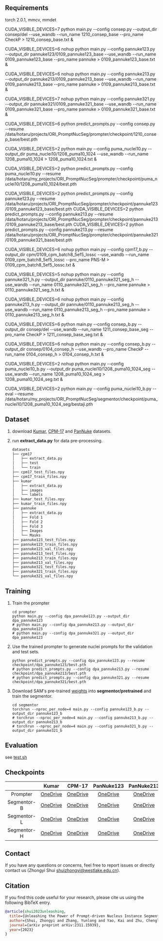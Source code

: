 ## Requirements

torch 2.0.1, mmcv, mmdet

CUDA_VISIBLE_DEVICES=7  python main.py --config consep.py --output_dir consep/del   --use_wandb  --run_name 1210_consep_base --pro_name CheckP   > 1210_consep_base.txt &


CUDA_VISIBLE_DEVICES=6 nohup python main.py --config pannuke123.py --output_dir pannuke123/0109_pannuke123_base    --use_wandb  --run_name 0109_pannuke123_base --pro_name pannuke   > 0109_pannuke123_base.txt &

CUDA_VISIBLE_DEVICES=6 nohup python main.py --config pannuke213.py --output_dir pannuke213/0109_pannuke213_base    --use_wandb  --run_name 0109_pannuke213_base --pro_name pannuke   > 0109_pannuke213_base.txt &

CUDA_VISIBLE_DEVICES=7 nohup python main.py --config pannuke321.py --output_dir pannuke321/0109_pannuke321_base    --use_wandb  --run_name 0109_pannuke321_base --pro_name pannuke   > 0109_pannuke321_base.txt &



CUDA_VISIBLE_DEVICES=6 python predict_prompts.py --config consep.py --resume /data/hotaru/projects/ORI_PromptNucSeg/prompter/checkpoint/1210_consep_base/best.pth

CUDA_VISIBLE_DEVICES=2 python main.py --config puma_nuclei10.py --output_dir puma_nuclei10/1208_puma10_1024  --use_wandb  --run_name 1208_puma10_1024  > 1208_puma10_1024.txt &




CUDA_VISIBLE_DEVICES=2 python predict_prompts.py --config puma_nuclei10.py --resume /data/hotaru/my_projects/ORI_PromptNucSeg/prompter/checkpoint/puma_nuclei10/1208_puma10_1024/best.pth



CUDA_VISIBLE_DEVICES=2 python predict_prompts.py --config pannuke123.py --resume /data/hotaru/projects/ORI_PromptNucSeg/prompter/checkpoint/pannuke123/0109_pannuke123_base/best.pth
CUDA_VISIBLE_DEVICES=2 python predict_prompts.py --config pannuke213.py --resume /data/hotaru/projects/ORI_PromptNucSeg/prompter/checkpoint/pannuke213/0109_pannuke213_base/best.pth
CUDA_VISIBLE_DEVICES=2 python predict_prompts.py --config pannuke213.py --resume /data/hotaru/projects/ORI_PromptNucSeg/prompter/checkpoint/pannuke321/0109_pannuke321_base/best.pth

 
CUDA_VISIBLE_DEVICES=6 nohup  python main.py --config cpm17_b.py --output_dir cpm/0109_cpm_batch8_5ef5_lossc  --use_wandb --run_name 0109_cpm_batch8_5ef5_lossc  --pro_name PNS-M  > 0109_cpm_batch8_5ef5_lossc.txt &



CUDA_VISIBLE_DEVICES=5 nohup   python main.py --config pannuke321_h.py --output_dir pannuke/0110_pannuke321_seg_h  --use_wandb --run_name 0110_pannuke321_seg_h --pro_name pannuke  > 0110_pannuke321_seg_h.txt &

CUDA_VISIBLE_DEVICES=6  nohup  python main.py --config pannuke213_h.py --output_dir pannuke/0110_pannuke213_seg_h  --use_wandb --run_name 0110_pannuke213_seg_h --pro_name pannuke  > 0110_pannuke213_seg_h.txt &


CUDA_VISIBLE_DEVICES=6   python main.py --config consep_b.py --output_dir consep/del  --use_wandb --run_name 1211_consep_base_seg  --pro_name CheckP  > 1211_consep_base_seg.txt &

CUDA_VISIBLE_DEVICES=6 nohup  python main.py --config consep_b.py --output_dir consep/0104_consep_h  --use_wandb --pro_name CheckP --run_name 0104_consep_h > 0104_consep_h.txt &

CUDA_VISIBLE_DEVICES=2 nohup  python main.py --config puma_nuclei10_b.py --output_dir puma_nuclei10/1208_puma10_1024_seg  --use_wandb --run_name 1208_puma10_1024_seg > 1208_puma10_1024_seg.txt &

CUDA_VISIBLE_DEVICES=2  python main.py --config puma_nuclei10_b.py  --eval  --resume  /data/hotaru/my_projects/ORI_PromptNucSeg/segmentor/checkpoint/puma_nuclei10/1208_puma10_1024_seg/bestaji.pth

## Dataset

1. download [Kumar](https://github.com/honglianghe/CDNet/issues/6), [CPM-17](https://drive.google.com/drive/folders/1sJ4nmkif6j4s2FOGj8j6i_Ye7z9w0TfA?usp=drive_link) and [PanNuke](https://warwick.ac.uk/fac/cross_fac/tia/data/pannuke) datasets.

2. run **extract_data.py** for data pre-processing. 

   ```markdown
   datasets
   ├── cpm17
   │   ├── extract_data.py
   │   ├── test
   │   └── train
   ├── cpm17_test_files.npy
   ├── cpm17_train_files.npy
   ├── kumar
   │   ├── extract_data.py
   │   ├── images
   │   └── labels
   ├── kumar_test_files.npy
   ├── kumar_train_files.npy
   ├── pannuke
   │   ├── extract_data.py
   │   ├── Fold 1
   │   ├── Fold 2
   │   ├── Fold 3
   │   ├── Images
   │   └── Masks
   ├── pannuke123_test_files.npy
   ├── pannuke123_train_files.npy
   ├── pannuke123_val_files.npy
   ├── pannuke213_test_files.npy
   ├── pannuke213_train_files.npy
   ├── pannuke213_val_files.npy
   ├── pannuke321_test_files.npy
   ├── pannuke321_train_files.npy
   └── pannuke321_val_files.npy
   ```



## Training

1. Train the prompter

   ```shell
   cd prompter
   python main.py --config dpa_pannuke123.py --output_dir dpa_pannuke123
   # python main.py --config dpa_pannuke213.py --output_dir dpa_pannuke123
   # python main.py --config dpa_pannuke321.py --output_dir dpa_pannuke123
   ```

2. Use the trained prompter to generate nuclei prompts for the validation and test sets.

   ```shell
   python predict_prompts.py --config dpa_pannuke123.py --resume checkpoint/dpa_pannuke123/best.pth
   # python predict_prompts.py --config dpa_pannuke213.py --resume checkpoint/dpa_pannuke213/best.pth
   # python predict_prompts.py --config dpa_pannuke321.py --resume checkpoint/dpa_pannuke321/best.pth
   ```

3. Download SAM's pre-trained [weights](https://github.com/facebookresearch/segment-anything) into **segmentor/pretrained** and train the segmentor.

   ```shell
   cd segmentor
   torchrun --nproc_per_node=4 main.py --config pannuke123_b.py --output_dir pannuke123_b
   # torchrun --nproc_per_node=4 main.py --config pannuke213_b.py --output_dir pannuke213_b
   # torchrun --nproc_per_node=4 main.py --config pannuke321_b.py --output_dir pannuke321_b
   ```

   

## Evaluation

see [test.sh](https://github.com/windygoo/PromptNucSeg/blob/main/segmentor/test.sh)



## Checkpoints

|             |                            Kumar                             |                            CPM-17                            |                          PanNuke123                          |                          PanNuke213                          |                          PanNuke321                          |
| :---------: | :----------------------------------------------------------: | :----------------------------------------------------------: | :----------------------------------------------------------: | :----------------------------------------------------------: | :----------------------------------------------------------: |
|  Prompter   | [OneDrive](https://westlakeu-my.sharepoint.com/:u:/g/personal/shuizhongyi_westlake_edu_cn/Ee_5mPeYZIhGufpsumWbp1QBWPKLg6BxLoXoOzl9BGywVw?e=mHm8Wg) | [OneDrive](https://westlakeu-my.sharepoint.com/:u:/g/personal/shuizhongyi_westlake_edu_cn/Ec0xXaiuz2JIjDInHq1tuEwBJKowhkaxUEqPUiQENeHmPA?e=DSynNh) | [OneDrive](https://westlakeu-my.sharepoint.com/:u:/g/personal/shuizhongyi_westlake_edu_cn/EYtVl95nSypFvTJa8B5vSUIB9ibmgxwF9ACFNnDdjBWDXA?e=EvH5PS) | [OneDrive](https://westlakeu-my.sharepoint.com/:u:/g/personal/shuizhongyi_westlake_edu_cn/EbmGEmoL539HkBBPpC-SyagB4niZG9IlaNnF71mRuFqa7Q?e=9jHWY5) | [OneDrive](https://westlakeu-my.sharepoint.com/:u:/g/personal/shuizhongyi_westlake_edu_cn/EXskYXQgtFZOtu2t-FLzbC8BTqZr8QtRiqtcmOiWCZcpNg?e=05qYTo) |
| Segmentor-B | [OneDrive](https://westlakeu-my.sharepoint.com/:u:/g/personal/shuizhongyi_westlake_edu_cn/EdDo45KYM9BPl3JGKsYaOZsB5lZOUzCZdy7jwZBxn4htGg?e=35cLRu) | [OneDrive](https://westlakeu-my.sharepoint.com/:u:/g/personal/shuizhongyi_westlake_edu_cn/EcgysPKrQP1Fs_oByRWAEngBuDjw3Kn6akZbtTl6Wj2hYg?e=nAb6za) | [OneDrive](https://westlakeu-my.sharepoint.com/:u:/g/personal/shuizhongyi_westlake_edu_cn/EfznT2AbW5VNiQIIfeq5h8sBvdoioMH35P9PA7bnF1igCQ) | [OneDrive](https://westlakeu-my.sharepoint.com/:u:/g/personal/shuizhongyi_westlake_edu_cn/EVvfF959JptOolf7xt8ZPdoBIGIM9UwpTCWDhSLVTtDV_w?e=bJuHZ5) | [OneDrive](https://westlakeu-my.sharepoint.com/:u:/g/personal/shuizhongyi_westlake_edu_cn/EQi4RBhTdvFGqIgNyj9UZ4QBTrmK9kJcLwJ4HMlPTHq53w?e=11r7IN) |
| Segmentor-L | [OneDrive](https://westlakeu-my.sharepoint.com/:u:/g/personal/shuizhongyi_westlake_edu_cn/EYLBmedg0nlAp5dqitn8pxcBo_9OcRWHOKpzb5Q9g5f8Kw?e=kie9IK) | [OneDrive](https://westlakeu-my.sharepoint.com/:u:/g/personal/shuizhongyi_westlake_edu_cn/ET0D1YyinExLnum2L3y4soABiPgw_99AcocruqM4bw95pA?e=XVoDhq) | [OneDrive](https://westlakeu-my.sharepoint.com/:u:/g/personal/shuizhongyi_westlake_edu_cn/EWQ_o9jIIWVItezvJnpPmkEBQY38Agh0YGHlOHCQZGAIig?e=Foscbm) | [OneDrive](https://westlakeu-my.sharepoint.com/:u:/g/personal/shuizhongyi_westlake_edu_cn/EZ02oBK828dLo5P1Z1N9RV0BpzIum-8du7HXDCU4Ue8omg?e=Kt5v5r) | [OneDrive](https://westlakeu-my.sharepoint.com/:u:/g/personal/shuizhongyi_westlake_edu_cn/EWErh4qZWSxErgGGxZ_fQPQB3KXnGZ1iTJVtzwwn5sNJyg?e=8ZQo9m) |
| Segmentor-H | [OneDrive](https://westlakeu-my.sharepoint.com/:u:/g/personal/shuizhongyi_westlake_edu_cn/EYCdndKjn4NJv3Qvebo4YsQBrUhU_Uu2tjtBucJH2SMdNQ?e=NThF4d) | [OneDrive](https://westlakeu-my.sharepoint.com/:u:/g/personal/shuizhongyi_westlake_edu_cn/Ebg9v0HaOFZIpyda-JKNST8B2AmnGdhgYQqjdLHYm4j5LA?e=ibANRv) | [OneDrive](https://westlakeu-my.sharepoint.com/:u:/g/personal/shuizhongyi_westlake_edu_cn/EZjmiotww1hHtF83WwJTVz0BAmfDNkuSuGbUXkthP3yvDQ?e=N45aU3) | [OneDrive](https://westlakeu-my.sharepoint.com/:u:/g/personal/shuizhongyi_westlake_edu_cn/EQG3IMH1OARPj67mapQoakYBjlkMzAKzQjYxPn425JiVeQ?e=6XrKmT) | [OneDrive](https://westlakeu-my.sharepoint.com/:u:/g/personal/shuizhongyi_westlake_edu_cn/EVj-vCQh5MVPqIT8ggkSJGsBeWv_MsrO9Ci3Lr7wuewW2A?e=qsa0Gd) |

## Contact
If you have any questions or concerns, feel free to report issues or directly contact us (Zhongyi Shui shuizhongyi@westlake.edu.cn).

## Citation

If you find this code useful for your research, please cite us using the following BibTeX entry.

```bibtex
@article{shui2023unleashing,
  title={Unleashing the Power of Prompt-driven Nucleus Instance Segmentation},
  author={Shui, Zhongyi and Zhang, Yunlong and Yao, Kai and Zhu, Chenglu and Sun, Yuxuan and Yang, Lin},
  journal={arXiv preprint arXiv:2311.15939},
  year={2023}
}
```

